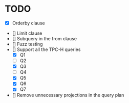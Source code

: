 # TODO
* [x] Orderby clause
* [] Limit clause
* [] Subquery in the from clause
* [] Fuzz testing
* [] Support all the TPC-H queries
  * [x] Q1
  * [ ] Q2
  * [x] Q3
  * [ ] Q4
  * [x] Q5
  * [x] Q6
  * [x] Q7
* [] Remove unnecessary projections in the query plan